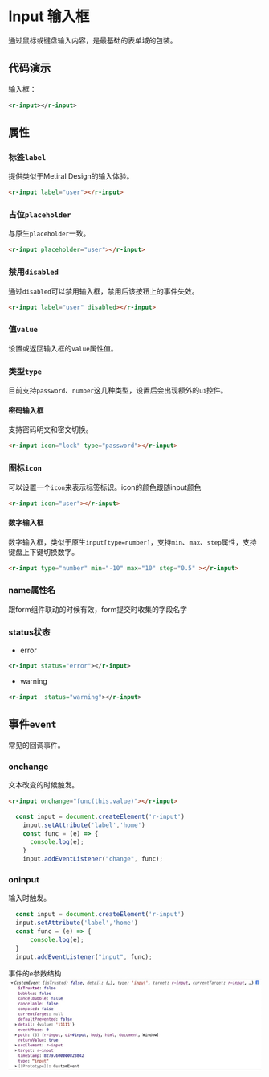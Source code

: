 # Input 输入框
通过鼠标或键盘输入内容，是最基础的表单域的包装。

## 代码演示

<div style="width:300px;">
    输入框：<r-input></r-input>
</div>


```xml
<r-input></r-input>
```

## 属性
### 标签`label`

提供类似于Metiral Design的输入体验。

<r-input label="user"></r-input>

```html
<r-input label="user"></r-input>
```

### 占位`placeholder`

与原生`placeholder`一致。

<r-input placeholder="user"></r-input>

```html
<r-input placeholder="user"></r-input>
```

### 禁用`disabled`

通过`disabled`可以禁用输入框，禁用后该按钮上的事件失效。

<r-input label="user" disabled></r-input>

```html
<r-input label="user" disabled></r-input>
```

### 值`value`

设置或返回输入框的`value`属性值。

<r-input value="1234"></r-input>

### 类型`type`

目前支持`password`、`number`这几种类型，设置后会出现额外的`ui`控件。

#### 密码输入框

支持密码明文和密文切换。

<r-input icon="lock" type="password"></r-input>

```html
<r-input icon="lock" type="password"></r-input>
```

### 图标`icon`

可以设置一个`icon`来表示标签标识。icon的颜色跟随input颜色

<r-input icon="user"></r-input>

```html
<r-input icon="user"></r-input>
```

#### 数字输入框

数字输入框，类似于原生`input[type=number]`，支持`min`、`max`、`step`属性，支持键盘上下键切换数字。

<r-input type="number" min="-10" max="10" step="0.5" ></r-input>

```html
<r-input type="number" min="-10" max="10" step="0.5" ></r-input>
```

### name属性名
跟form组件联动的时候有效，form提交时收集的字段名字

### status状态

- error
<div>
 <r-input  status="error"></r-input>
</div>

 ```xml
 <r-input status="error"></r-input>
 ```

- warning

  <r-input status="warning"></r-input>

 ```xml
 <r-input  status="warning"></r-input>
 ```

## 事件`event`

常见的回调事件。

### onchange

文本改变的时候触发。

<r-input onchange="console.log(this.value)"></r-input>

```html
<r-input onchange="func(this.value)"></r-input>
```

```js
  const input = document.createElement('r-input')
    input.setAttribute('label','home')
    const func = (e) => {
      console.log(e);
    }
    input.addEventListener("change", func);
```

### oninput

输入时触发。
<r-input oninput="console.log(this.value)"></r-input>

```js
  const input = document.createElement('r-input')
  input.setAttribute('label','home')
  const func = (e) => {
      console.log(e);
  }
  input.addEventListener("input", func);
```
事件的`e`参数结构
![input方法](../../assets/ranui/input-input.jpg)
